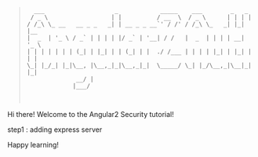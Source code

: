 > ```
>   ___                    _            _____    ___        _   _     
>  / _ \                  | |          / __  \  / _ \      | | | |    
> / /_\ \_ __   __ _ _   _| | __ _ _ __`' / /' / /_\ \_   _| |_| |__  
> |  _  | '_ \ / _` | | | | |/ _` | '__| / /   |  _  | | | | __| '_ \ 
> | | | | | | | (_| | |_| | | (_| | |  ./ /___ | | | | |_| | |_| | | |
> \_| |_/_| |_|\__, |\__,_|_|\__,_|_|  \_____/ \_| |_/\__,_|\__|_| |_|
>               __/ |                                                 
>              |___/ 
>                                      
>    
> ```


Hi there! Welcome to the Angular2 Security tutorial!

step1 : adding express server   


Happy learning!